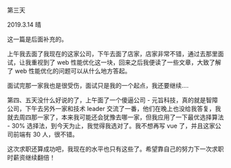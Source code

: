 第三天

2019.3.14 晴

这一篇是后面补充的。

上午我去面了我现在的这家公司，下午去面了店家，店家非常不错，通过去那里面试，让我重视到了 web 性能优化这一块，回来之后我便读了一些文章，大致了解了 web 性能优化的问题可以从什么地方答起。

面试完那一家我也是很受伤，面试只是我的一个起点，我还要继续....

第四、五天没什么好说的了，上午面了一个傻逼公司 - 元旨科技，真的就是智障公司，下午去另外一家和技术 leader 交流了一番，他们在晚上也没给我答复，我就去周四那一家了，本来我可能还会犹豫去哪一家，但我应用了一下最优选择算法 - 30% 选择法，到今天为止，我觉得我选对了。我不想再写 vue 了，并且这家公司前端有 30 人，很不错。

这次求职还算成功吧，我现在的水平也只有这些了。希望靠自己的努力下一次求职时薪资继续翻倍！ 
